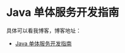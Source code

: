 # Java 单体服务开发指南

具体可以看我博客，博客地址： 
- [Java 单体服务开发指南](https://blog.csdn.net/zuozewei/article/details/118897201?spm=1001.2014.3001.5501)
